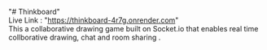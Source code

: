 "# Thinkboard" <br />
Live Link : "https://thinkboard-4r7g.onrender.com" <br />
This a collaborative drawing game built on Socket.io that enables real time collborative drawing, chat and  room sharing . <br />
